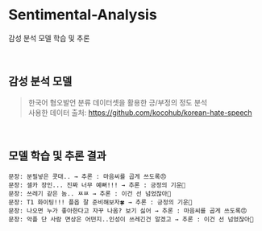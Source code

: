 # Sentimental-Analysis
감성 분석 모델 학습 및 추론

<br>

## 감성 분석 모델
> 한국어 혐오발언 분류 데이터셋을 활용한 긍/부정의 정도 분석  
> 사용한 데이터 출처: https://github.com/kocohub/korean-hate-speech

<br>

## 모델 학습 및 추론 결과
```
문장: 분필넣은 콧대.. → 추론 : 마음씨를 곱게 쓰도록😠
문장: 셀카 장인... 진짜 너무 예뻐!!! → 추론 : 긍정의 기운🥰
문장: 쓰레기 같은 놈.. ㅉㅉ → 추론 : 이건 선 넘었잖아🤬
문장: T1 화이팅!!! 플옵 잘 준비해보자🍀 → 추론 : 긍정의 기운🥰
문장: 나오면 누가 좋아한다고 자꾸 나옴? 보기 싫어 → 추론 : 마음씨를 곱게 쓰도록😠
문장: 악플 단 사람 면상은 어떤지..인성이 쓰레긴건 알겠고 → 추론 : 이건 선 넘었잖아🤬
```
